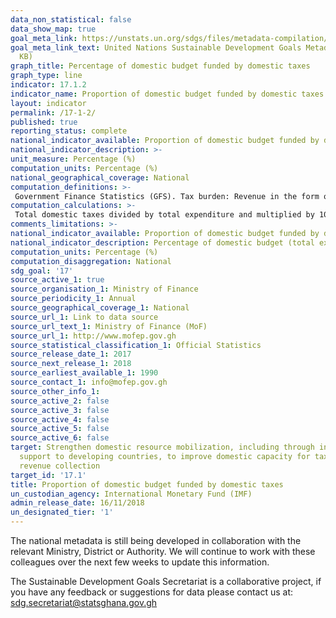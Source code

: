 ```yaml
---
data_non_statistical: false
data_show_map: true
goal_meta_link: https://unstats.un.org/sdgs/files/metadata-compilation/Metadata-Goal-17.pdf
goal_meta_link_text: United Nations Sustainable Development Goals Metadata (PDF 469
  KB)
graph_title: Percentage of domestic budget funded by domestic taxes
graph_type: line
indicator: 17.1.2
indicator_name: Proportion of domestic budget funded by domestic taxes
layout: indicator
permalink: /17-1-2/
published: true
reporting_status: complete
national_indicator_available: Proportion of domestic budget funded by domestic taxes
national_indicator_description: >-
unit_measure: Percentage (%)
computation_units: Percentage (%)
national_geographical_coverage: National
computation_definitions: >-
 Government Finance Statistics (GFS). Tax burden: Revenue in the form of taxes as defined under GFS code 11 as a share of total revenue.  In GFS, taxes are classified into six major categories: (i) taxes on income, profits, and capital gains; (ii) taxes on payroll and workforce; (iii) taxes on property; (iv) taxes on goods and services; (v) taxes on international trade and transactions; and (vi) other taxes. Tax burden concept may be disaggregated into the complementary concepts of 'direct taxes' and 'indirect taxes'. both concepts can be calculated using the detailed GFS revenue classifications specified in the UN metadata. “Direct taxes” that take into account individual circumstances of taxpayers (e.g., taxes on individual and corporate income). “Indirect taxes” or taxes that do not take into account individual circumstances of taxpayers (e.g., taxes imposed on goods and services), which can be calculated from the following detailed GFS revenue classifications. Tax burden is directly related to the wider concept of fiscal burden, which can be derived from combining two GFS Manual (GFSM) 2014 revenue codes: code 11 Taxes plus code 12, Social Contributions or, alternatively 11+121+122.
computation_calculations: >-
 Total domestic taxes divided by total expenditure and multiplied by 100
comments_limitations: >-
national_indicator_available: Proportion of domestic budget funded by domestic taxes
national_indicator_description: Percentage of domestic budget (total expenditure) funded by domestic taxes
computation_units: Percentage (%)
computation_disaggregation: National
sdg_goal: '17'
source_active_1: true
source_organisation_1: Ministry of Finance
source_periodicity_1: Annual 
source_geographical_coverage_1: National
source_url_1: Link to data source
source_url_text_1: Ministry of Finance (MoF)
source_url_1: http://www.mofep.gov.gh
source_statistical_classification_1: Official Statistics
source_release_date_1: 2017
source_next_release_1: 2018
source_earliest_available_1: 1990
source_contact_1: info@mofep.gov.gh
source_other_info_1:
source_active_2: false
source_active_3: false
source_active_4: false
source_active_5: false
source_active_6: false
target: Strengthen domestic resource mobilization, including through international
  support to developing countries, to improve domestic capacity for tax and other
  revenue collection
target_id: '17.1'
title: Proportion of domestic budget funded by domestic taxes
un_custodian_agency: International Monetary Fund (IMF)
admin_release_date: 16/11/2018
un_designated_tier: '1'
---
```

The national metadata is still being developed in collaboration with the relevant Ministry, District or Authority.  We will continue to work with these colleagues over the next few weeks to update this information.

The Sustainable Development Goals Secretariat is a collaborative project, if you have any feedback or suggestions for data please contact us at: sdg.secretariat@statsghana.gov.gh
